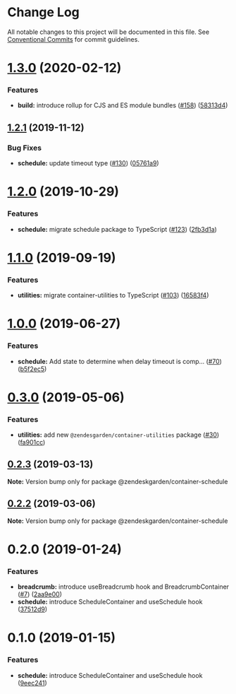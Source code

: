 # Change Log

All notable changes to this project will be documented in this file.
See [Conventional Commits](https://conventionalcommits.org) for commit guidelines.

# [1.3.0](https://github.com/zendeskgarden/react-containers/compare/@zendeskgarden/container-schedule@1.2.1...@zendeskgarden/container-schedule@1.3.0) (2020-02-12)


### Features

* **build:** introduce rollup for CJS and ES module bundles ([#158](https://github.com/zendeskgarden/react-containers/issues/158)) ([58313d4](https://github.com/zendeskgarden/react-containers/commit/58313d486e3bfa023e2c9d090149d7ec358d0cd0))





## [1.2.1](https://github.com/zendeskgarden/react-containers/compare/@zendeskgarden/container-schedule@1.2.0...@zendeskgarden/container-schedule@1.2.1) (2019-11-12)


### Bug Fixes

* **schedule:** update timeout type ([#130](https://github.com/zendeskgarden/react-containers/issues/130)) ([05761a9](https://github.com/zendeskgarden/react-containers/commit/05761a97291453c54c4836e28176d8565117da51))





# [1.2.0](https://github.com/zendeskgarden/react-containers/compare/@zendeskgarden/container-schedule@1.1.0...@zendeskgarden/container-schedule@1.2.0) (2019-10-29)


### Features

* **schedule:** migrate schedule package to TypeScript ([#123](https://github.com/zendeskgarden/react-containers/issues/123)) ([2fb3d1a](https://github.com/zendeskgarden/react-containers/commit/2fb3d1aafb320306c94498a55799fcf8326c3b77))





# [1.1.0](https://github.com/zendeskgarden/react-containers/compare/@zendeskgarden/container-schedule@1.0.0...@zendeskgarden/container-schedule@1.1.0) (2019-09-19)


### Features

* **utilities:** migrate container-utilities to TypeScript ([#103](https://github.com/zendeskgarden/react-containers/issues/103)) ([16583f4](https://github.com/zendeskgarden/react-containers/commit/16583f4))





# [1.0.0](https://github.com/zendeskgarden/react-containers/compare/@zendeskgarden/container-schedule@0.3.0...@zendeskgarden/container-schedule@1.0.0) (2019-06-27)


### Features

* **schedule:** Add state to determine when delay timeout is comp… ([#70](https://github.com/zendeskgarden/react-containers/issues/70)) ([b5f2ec5](https://github.com/zendeskgarden/react-containers/commit/b5f2ec5))





# [0.3.0](https://github.com/zendeskgarden/react-containers/compare/@zendeskgarden/container-schedule@0.2.3...@zendeskgarden/container-schedule@0.3.0) (2019-05-06)


### Features

* **utilities:** add new `@zendesgarden/container-utilities` package ([#30](https://github.com/zendeskgarden/react-containers/issues/30)) ([fa901cc](https://github.com/zendeskgarden/react-containers/commit/fa901cc))





## [0.2.3](https://github.com/zendeskgarden/react-containers/compare/@zendeskgarden/container-schedule@0.2.2...@zendeskgarden/container-schedule@0.2.3) (2019-03-13)

**Note:** Version bump only for package @zendeskgarden/container-schedule





## [0.2.2](https://github.com/zendeskgarden/react-containers/compare/@zendeskgarden/container-schedule@0.2.1...@zendeskgarden/container-schedule@0.2.2) (2019-03-06)

**Note:** Version bump only for package @zendeskgarden/container-schedule





# 0.2.0 (2019-01-24)


### Features

* **breadcrumb:** introduce useBreadcrumb hook and BreadcrumbContainer ([#7](https://github.com/zendeskgarden/react-containers/issues/7)) ([2aa9e00](https://github.com/zendeskgarden/react-containers/commit/2aa9e00))
* **schedule:** introduce ScheduleContainer and useSchedule hook ([37512d9](https://github.com/zendeskgarden/react-containers/commit/37512d9))





# 0.1.0 (2019-01-15)


### Features

* **schedule:** introduce ScheduleContainer and useSchedule hook ([9eec241](https://github.com/zendeskgarden/react-containers/commit/9eec241))
